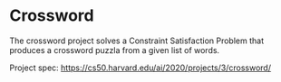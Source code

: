 # Crossword

The crossword project solves a Constraint Satisfaction Problem that produces a crossword puzzla from a given list of words.

Project spec: https://cs50.harvard.edu/ai/2020/projects/3/crossword/
